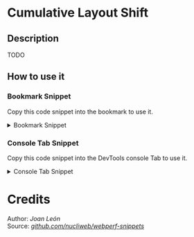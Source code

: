 # Cumulative Layout Shift

## Description

TODO

## How to use it

<!-- START-HOW_TO[] -->




### Bookmark Snippet

Copy this code snippet into the bookmark to use it.



<details>

<summary>Bookmark Snippet</summary>


```javascript

javascript:(() => {try {
    var cumulativeLayoutShiftScore_1 = 0;
    var observer_1 = new PerformanceObserver(function (list) {
        for (var _i = 0, _a = list.getEntries(); _i < _a.length; _i++) {
            var entry = _a[_i];
            if (!entry.hadRecentInput) {
                cumulativeLayoutShiftScore_1 += entry.value;
            }
        }
    });
    observer_1.observe({ type: "layout-shift", buffered: true });
    document.addEventListener("visibilitychange", function () {
        if (document.visibilityState === "hidden") {
            observer_1.takeRecords();
            observer_1.disconnect();
            console.log("CLS: ".concat(cumulativeLayoutShiftScore_1));
        }
    });
}
catch (e) {
    console.log("Browser doesn't support this API");
}
)()
``` 




</details>




### Console Tab Snippet

Copy this code snippet into the DevTools console Tab to use it.



<details>

<summary>Console Tab Snippet</summary>


```javascript

try {
    var cumulativeLayoutShiftScore_1 = 0;
    var observer_1 = new PerformanceObserver(function (list) {
        for (var _i = 0, _a = list.getEntries(); _i < _a.length; _i++) {
            var entry = _a[_i];
            if (!entry.hadRecentInput) {
                cumulativeLayoutShiftScore_1 += entry.value;
            }
        }
    });
    observer_1.observe({ type: "layout-shift", buffered: true });
    document.addEventListener("visibilitychange", function () {
        if (document.visibilityState === "hidden") {
            observer_1.takeRecords();
            observer_1.disconnect();
            console.log("CLS: ".concat(cumulativeLayoutShiftScore_1));
        }
    });
}
catch (e) {
    console.log("Browser doesn't support this API");
}

``` 




</details>




<!-- END-HOW_TO -->











# Credits

Author: _Joan León_  
Source: _[github.com/nucliweb/webperf-snippets](https://github.com/nucliweb/webperf-snippets/blob/main/README.md#first-and-third-party-script-info)_  


